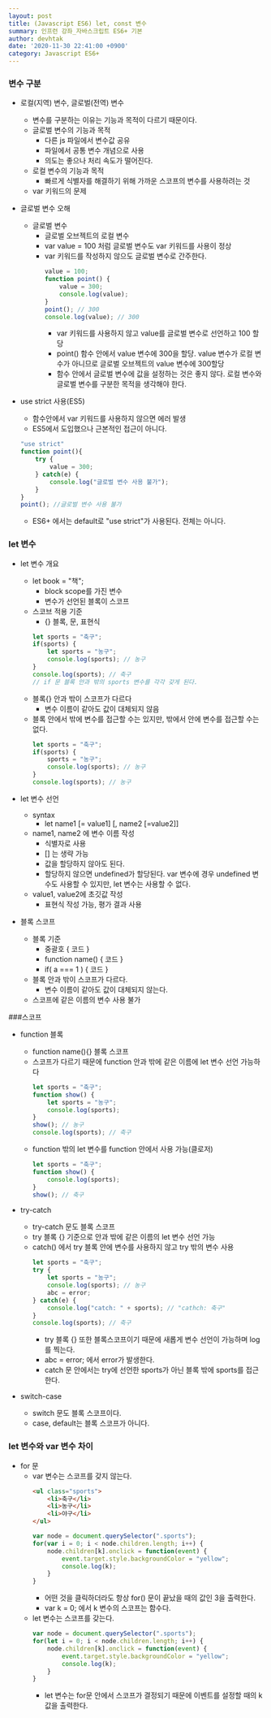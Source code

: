 ```yaml
---
layout: post
title: (Javascript ES6) let, const 변수
summary: 인프런 강좌_자바스크립트 ES6+ 기본
author: devhtak
date: '2020-11-30 22:41:00 +0900'
category: Javascript ES6+
---
```


### 변수 구분

- 로컬(지역) 변수, 글로벌(전역) 변수
  - 변수를 구분하는 이유는 기능과 목적이 다르기 때문이다.
  - 글로벌 변수의 기능과 목적
    - 다른 js 파일에서 변수값 공유
    - 파일에서 공통 변수 개념으로 사용
    - 의도는 좋으나 처리 속도가 떨어진다.
  - 로컬 변수의 기능과 목적
    - 빠르게 식별자를 해결하기 위해 가까운 스코프의 변수를 사용하려는 것
  - var 키워드의 문제
  
- 글로벌 변수 오해
  - 글로벌 변수
    - 글로벌 오브젝트의 로컬 변수
    - var value = 100 처럼 글로벌 변수도 var 키워드를 사용이 정상
    - var 키워드를 작성하지 않으도 글로벌 변수로 간주한다.
      ```javascript
      value = 100;
      function point() {
          value = 300;
          console.log(value);
      }
      point(); // 300
      console.log(value); // 300
      ```
      - var 키워드를 사용하지 않고 value를 글로벌 변수로 선언하고 100 할당
      - point() 함수 안에서 value 변수에 300을 할당. value 변수가 로컬 변수가 아니므로 글로벌 오브젝트의 value 변수에 300할당
      - 함수 안에서 글로벌 변수에 값을 설정하는 것은 좋지 않다. 로컬 변수와 글로벌 변수를 구분한 목적을 생각해야 한다.
      
- use strict 사용(ES5)
  - 함수안에서 var 키워드를 사용하지 않으면 에러 발생
  - ES5에서 도입했으나 근본적인 접근이 아니다.
  ```javascript
  "use strict"
  function point(){
      try { 
          value = 300;
      } catch(e) {
          console.log("글로벌 변수 사용 불가");
      }
  }
  point(); //글로벌 변수 사용 불가
  ```
  - ES6+ 에서는 default로 "use strict"가 사용된다. 전체는 아니다.

### let 변수

- let 변수 개요
  - let book = "책";
    - block scope를 가진 변수
    - 변수가 선언된 블록이 스코프
  - 스코브 적용 기준
    - {} 블록, 문, 표현식
    ```javascript
    let sports = "축구";
    if(sports) {
        let sports = "농구";
        console.log(sports); // 농구
    }
    console.log(sports); // 축구
    // if 문 블록 안과 밖의 sports 변수를 각각 갖게 된다.
    ```
  - 블록{} 안과 밖이 스코프가 다르다
    - 변수 이름이 같아도 값이 대체되지 않음
  - 블록 안에서 밖에 변수를 접근할 수는 있지만, 밖에서 안에 변수를 접근할 수는 없다.
    ```javascript    
    let sports = "축구";
    if(sports) {
        sports = "농구";
        console.log(sports); // 농구
    }
    console.log(sports); // 농구
    ```
          
- let 변수 선언
  - syntax
    - let name1 [= value1] [, name2 [=value2]]
  - name1, name2 에 변수 이름 작성
    - 식별자로 사용
    - [] 는 생략 가능
    - 값을 할당하지 않아도 된다. 
    - 할당하지 않으면 undefined가 할당된다. var 변수에 경우 undefined 변수도 사용할 수 있지만, let 변수는 사용할 수 없다.
  - value1, value2에 초깃값 작성
    - 표현식 작성 가능, 평가 결과 사용

- 블록 스코프
  - 블록 기준
    - 중괄호 { 코드 }
    - function name() { 코드 }
    - if( a === 1 )  { 코드 }
  - 블록 안과 밖이 스코프가 다르다.
    - 변수 이름이 같아도 값이 대체되지 않는다.
  - 스코프에 같은 이름의 변수 사용 불가
  

###스코프
- function 블록
  - function name(){} 블록 스코프
  - 스코프가 다르기 때문에 function 안과 밖에 같은 이름에 let 변수 선언 가능하다
    ```javascript
    let sports = "축구";
    function show() {
        let sports = "농구";
        console.log(sports); 
    }
    show(); // 농구
    console.log(sports); // 축구
    ```
  - function 밖의 let 변수를 function 안에서 사용 가능(클로저)
    ```javascript
    let sports = "축구";
    function show() {
        console.log(sports); 
    }
    show(); // 축구
    ```

- try-catch
  - try-catch 문도 블록 스코프
  - try 블록 {} 기준으로 안과 밖에 같은 이름의 let 변수 선언 가능
  - catch() 에서 try 블록 안에 변수를 사용하지 않고 try 밖의 변수 사용
    ```javascript
    let sports = "축구";
    try {
        let sports = "농구";
        console.log(sports); // 농구
        abc = error;
    } catch(e) {
        console.log("catch: " + sports); // "cathch: 축구"
    }
    console.log(sports); // 축구
    ```
    - try 블록 {} 또한 블록스코프이기 때문에 새롭게 변수 선언이 가능하며 log를 찍는다.
    - abc = error; 에서 error가 발생한다.
    - catch 문 안에서는 try에 선언한 sports가 아닌 블록 밖에 sports를 접근한다.

- switch-case
  - switch 문도 블록 스코프이다.
  - case, default는 블록 스코프가 아니다.
  
### let 변수와 var 변수 차이

- for 문
  - var 변수는 스코프를 갖지 않는다.
    ```html
    <ul class="sports">
        <li>축구</li>  
        <li>농구</li>
        <li>야구</li>
    </ul>
    ```
    ```javascript
    var node = document.querySelector(".sports");
    for(var i = 0; i < node.children.length; i++) {
        node.children[k].onclick = function(event) {
            event.target.style.backgroundColor = "yellow";
            console.log(k);                                
        }
    }
    ```
    - 어떤 것을 클릭하더라도 항상 for() 문이 끝났을 때의 값인 3을 출력한다.
    - var k = 0; 에서 k 변수의 스코프는 함수다.
  - let 변수는 스코프를 갖는다.
    ```javascript
    var node = document.querySelector(".sports");
    for(let i = 0; i < node.children.length; i++) {
        node.children[k].onclick = function(event) {
            event.target.style.backgroundColor = "yellow";
            console.log(k);                                
        }
    }
    ```
      - let 변수는 for문 안에서 스코프가 결정되기 때문에 이벤트를 설정할 때의 k 값을 출력한다.
      
